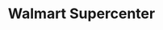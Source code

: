 ---
title: "Walmart Supercenter"
url: /jacksonville/walmart-supercenter-city-square-drive/
shop: supermarket
---